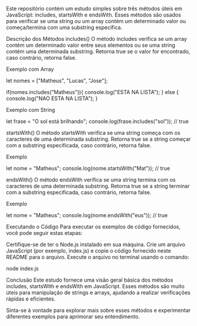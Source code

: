 Este repositório contém um estudo simples sobre três métodos úteis em JavaScript: includes, startsWith e endsWith. Esses métodos são usados para verificar se uma string ou um array contém um determinado valor ou começa/termina com uma substring específica.

Descrição dos Métodos
includes()
O método includes verifica se um array contém um determinado valor entre seus elementos ou se uma string contém uma determinada substring. Retorna true se o valor for encontrado, caso contrário, retorna false.

Exemplo com Array

let nomes = ["Matheus", "Lucas", "Jose"];

if(nomes.includes("Matheus")){
  console.log("ESTA NA LISTA");
} else {
  console.log("NAO ESTA NA LISTA");
}


Exemplo com String

let frase = "O sol está brilhando";
console.log(frase.includes("sol")); // true


startsWith()
O método startsWith verifica se uma string começa com os caracteres de uma determinada substring. Retorna true se a string começar com a substring especificada, caso contrário, retorna false.

Exemplo

let nome = "Matheus";
console.log(nome.startsWith("Mat")); // true


endsWith()
O método endsWith verifica se uma string termina com os caracteres de uma determinada substring. Retorna true se a string terminar com a substring especificada, caso contrário, retorna false.

Exemplo

let nome = "Matheus";
console.log(nome.endsWith("eus")); // true


Executando o Código
Para executar os exemplos de código fornecidos, você pode seguir estas etapas:

Certifique-se de ter o Node.js instalado em sua máquina.
Crie um arquivo JavaScript (por exemplo, index.js) e copie o código fornecido neste README para o arquivo.
Execute o arquivo no terminal usando o comando:

node index.js

Conclusão
Este estudo fornece uma visão geral básica dos métodos includes, startsWith e endsWith em JavaScript. Esses métodos são muito úteis para manipulação de strings e arrays, ajudando a realizar verificações rápidas e eficientes.

Sinta-se à vontade para explorar mais sobre esses métodos e experimentar diferentes exemplos para aprimorar seu entendimento.